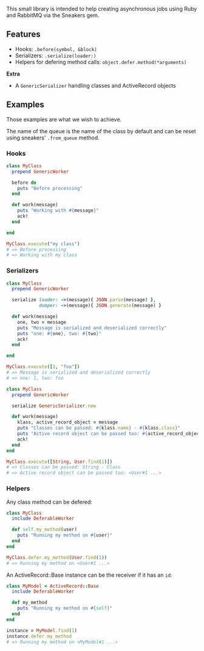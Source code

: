 This small library is intended to help creating asynchronous jobs
using Ruby and RabbitMQ via the Sneakers gem.

## Features

- Hooks: `.before(symbol, &block)`
- Serializers: `.serialize(loader:)`
- Helpers for defering method calls: `object.defer.method(*arguments)`

**Extra**

- A `GenericSerializer` handling classes and ActiveRecord objects

## Examples

Those examples are what we wish to achieve.

The name of the queue is the name of the class by default and can be reset
using sneakers' `.from_queue` method.

### Hooks

``` ruby
class MyClass
  prepend GenericWorker

  before do
    puts "Before processing"
  end

  def work(message)
    puts "Working with #{message}"
    ack!
  end

end

MyClass.execute("my class")
# => Before processing
# => Working with my class
```

### Serializers

``` ruby
class MyClass
  prepend GenericWorker

  serialize loader: ->(message){ JSON.parse(message) },
            dumper: ->(message){ JSON.generate(message) }

  def work(message)
    one, two = message
    puts "Message is serialized and deserialized correctly"
    puts "one: #{one}, two: #{two}"
    ack!
  end

end

MyClass.execute([1, "foo"])
# => Message is serialized and deserialized correctly
# => one: 1, two: foo
```

``` ruby
class MyClass
  prepend GenericWorker

  serialize GenericSerializer.new

  def work(message)
    klass, active_record_object = message
    puts "Classes can be passed: #{klass.name} - #{klass.class}"
    puts "Active record object can be passed too: #{active_record_object}"
    ack!
  end
end

MyClass.execute([String, User.find(1)])
# => Classes can be passed: String - Class
# => Active record object can be passed too: <User#1 ...>
```

### Helpers

Any class method can be defered:

``` ruby
class MyClass
  include DeferableWorker

  def self.my_method(user)
    puts "Running my method on #{user}"
  end
end

MyClass.defer.my_method(User.find(1))
# => Running my method on <User#1 ...>
```

An ActiveRecord::Base instance can be the receiver if it has an `id`:

``` ruby
class MyModel < ActiveRecord::Base
  include DeferableWorker

  def my_method
    puts "Running my method on #{self}"
  end
end

instance = MyModel.find(1)
instance.defer.my_method
# => Running my method on <MyModel#1 ...>
```
